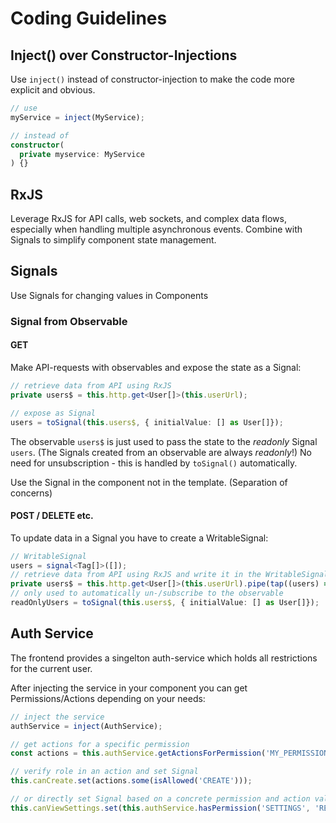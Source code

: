 # Coding Guidelines


## Inject() over Constructor-Injections

Use `inject()` instead of constructor-injection to make the code more explicit and obvious.

```typescript
// use
myService = inject(MyService);

// instead of
constructor(
  private myservice: MyService
) {}
```

## RxJS
Leverage RxJS for API calls, web sockets, and complex data flows, especially when handling multiple asynchronous events. Combine with Signals to simplify component state management.

## Signals

Use Signals for changing values in Components

### Signal from Observable

#### GET

Make API-requests with observables and expose the state as a Signal:

```typescript
// retrieve data from API using RxJS
private users$ = this.http.get<User[]>(this.userUrl);

// expose as Signal
users = toSignal(this.users$, { initialValue: [] as User[]});
```

The observable `users$` is just used to pass the state to the _readonly_ Signal `users`. (The Signals created from an observable are always _readonly_!)
No need for unsubscription - this is handled by `toSignal()` automatically.

Use the Signal in the component not in the template. (Separation of concerns)

#### POST / DELETE etc.

To update data in a Signal you have to create a WritableSignal:

```typescript
// WritableSignal
users = signal<Tag[]>([]);
// retrieve data from API using RxJS and write it in the WritableSignal
private users$ = this.http.get<User[]>(this.userUrl).pipe(tap((users) => this.users.set(users)));
// only used to automatically un-/subscribe to the observable
readOnlyUsers = toSignal(this.users$, { initialValue: [] as User[]});
```

## Auth Service

The frontend provides a singelton auth-service which holds all restrictions for the current user. 

After injecting the service in your component you can get Permissions/Actions depending on your needs:

```typescript
// inject the service
authService = inject(AuthService);

// get actions for a specific permission
const actions = this.authService.getActionsForPermission('MY_PERMISSION');

// verify role in an action and set Signal
this.canCreate.set(actions.some(isAllowed('CREATE')));

// or directly set Signal based on a concrete permission and action value
this.canViewSettings.set(this.authService.hasPermission('SETTINGS', 'READ'));

```

